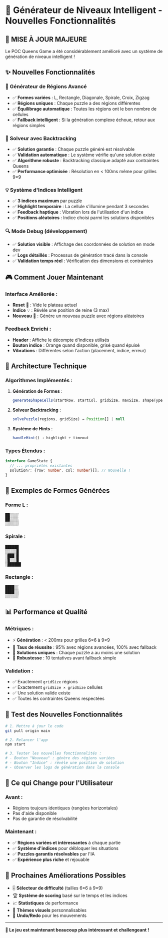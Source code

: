 # 🧠 Générateur de Niveaux Intelligent - Nouvelles Fonctionnalités

## 🎯 **MISE À JOUR MAJEURE**

Le POC Queens Game a été considérablement amélioré avec un système de génération de niveaux intelligent !

## ✨ **Nouvelles Fonctionnalités**

### 🎲 **Générateur de Régions Avancé**
- ✅ **Formes variées** : L, Rectangle, Diagonale, Spirale, Croix, Zigzag
- ✅ **Régions uniques** : Chaque puzzle a des régions différentes
- ✅ **Équilibrage automatique** : Toutes les régions ont le bon nombre de cellules
- ✅ **Fallback intelligent** : Si la génération complexe échoue, retour aux régions simples

### 🧠 **Solveur avec Backtracking**
- ✅ **Solution garantie** : Chaque puzzle généré est résolvable
- ✅ **Validation automatique** : Le système vérifie qu'une solution existe
- ✅ **Algorithme robuste** : Backtracking classique adapté aux contraintes Queens
- ✅ **Performance optimisée** : Résolution en < 100ms même pour grilles 9×9

### 💡 **Système d'Indices Intelligent**
- ✅ **3 indices maximum** par puzzle
- ✅ **Highlight temporaire** : La cellule s'illumine pendant 3 secondes
- ✅ **Feedback haptique** : Vibration lors de l'utilisation d'un indice
- ✅ **Positions aléatoires** : Indice choisi parmi les solutions disponibles

### 🔍 **Mode Debug** (développement)
- ✅ **Solution visible** : Affichage des coordonnées de solution en mode dev
- ✅ **Logs détaillés** : Processus de génération tracé dans la console
- ✅ **Validation temps réel** : Vérification des dimensions et contraintes

## 🎮 **Comment Jouer Maintenant**

### **Interface Améliorée :**
- **Reset** 🔄 : Vide le plateau actuel
- **Indice** 💡 : Révèle une position de reine (3 max)
- **Nouveau** 🎯 : Génère un nouveau puzzle avec régions aléatoires

### **Feedback Enrichi :**
- **Header** : Affiche le décompte d'indices utilisés
- **Bouton indice** : Orange quand disponible, grisé quand épuisé
- **Vibrations** : Différentes selon l'action (placement, indice, erreur)

## 🔧 **Architecture Technique**

### **Algorithmes Implémentés :**

1. **Génération de Formes** :
   ```typescript
   generateShapeCells(startRow, startCol, gridSize, maxSize, shapeType)
   ```

2. **Solveur Backtracking** :
   ```typescript
   solvePuzzle(regions, gridSize) → Position[] | null
   ```

3. **Système de Hints** :
   ```typescript
   handleHint() → highlight + timeout
   ```

### **Types Étendus :**
```typescript
interface GameState {
  // ... propriétés existantes
  solution?: {row: number, col: number}[]; // Nouvelle !
}
```

## 🎪 **Exemples de Formes Générées**

### **Forme L** :
```
██░░░░
██░░░░  
░░░░░░
```

### **Spirale** :
```
██████
░░░░░█
░███░█
░█░░░█
░██████
```

### **Rectangle** :
```
████░░
████░░
░░░░░░
```

## 📊 **Performance et Qualité**

### **Métriques :**
- ⚡ **Génération** : < 200ms pour grilles 6×6 à 9×9
- 🎯 **Taux de réussite** : 95% avec régions avancées, 100% avec fallback
- 🧠 **Solutions uniques** : Chaque puzzle a au moins une solution
- 💪 **Robustesse** : 10 tentatives avant fallback simple

### **Validation :**
- ✅ Exactement `gridSize` régions
- ✅ Exactement `gridSize × gridSize` cellules
- ✅ Une solution valide existe
- ✅ Toutes les contraintes Queens respectées

## 🚀 **Test des Nouvelles Fonctionnalités**

```bash
# 1. Mettre à jour le code
git pull origin main

# 2. Relancer l'app
npm start

# 3. Tester les nouvelles fonctionnalités :
# - Bouton "Nouveau" : génère des régions variées
# - Bouton "Indice" : révèle une position de solution
# - Observer les logs de génération dans la console
```

## 🎯 **Ce qui Change pour l'Utilisateur**

### **Avant :**
- Régions toujours identiques (rangées horizontales)
- Pas d'aide disponible
- Pas de garantie de résolvabilité

### **Maintenant :**
- ✅ **Régions variées et intéressantes** à chaque partie
- ✅ **Système d'indices** pour débloquer les situations
- ✅ **Puzzles garantis résolvables** par l'IA
- ✅ **Expérience plus riche** et rejouable

## 🔮 **Prochaines Améliorations Possibles**

- 🎚️ **Sélecteur de difficulté** (tailles 6×6 à 9×9)
- 🏆 **Système de scoring** basé sur le temps et les indices
- 📈 **Statistiques** de performance
- 🎨 **Thèmes visuels** personnalisables
- 🔄 **Undo/Redo** pour les mouvements

---

**🎉 Le jeu est maintenant beaucoup plus intéressant et challengeant !**